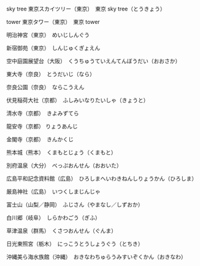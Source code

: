
#
sky tree
東京スカイツリー（東京）　東京 sky tree（とうきょう）

tower
東京タワー（東京）　東京 tower

明治神宮（東京）　めいじしんぐう

新宿御苑（東京）　しんじゅくぎょえん

空中庭園展望台（大阪）　くうちゅうていえんてんぼうだい（おおさか）

東大寺（奈良）　とうだいじ（なら）

奈良公園（奈良）　ならこうえん

伏見稲荷大社（京都）　ふしみいなりたいしゃ（きょうと）

清水寺（京都）　きよみずてら

龍安寺（京都）  りょうあんじ

金閣寺（京都）　きんかくじ

熊本城（熊本）　くまもとじょう（くまもと）

別府温泉（大分）　べっぷおんせん（おおいた）

広島平和記念資料館（広島）　ひろしまへいわきねんしりょうかん（ひろしま）

厳島神社（広島）　いつくしまじんじゃ

富士山（山梨／静岡）　ふじさん（やまなし／しずおか）

白川郷（岐阜）　しらかわごう（ぎふ）

草津温泉（群馬）　くさつおんせん（ぐんま）

日光東照宮（栃木）　にっこうとうしょうぐう（とちき）

沖縄美ら海水族館（沖縄）　おきなわちゅらうみすいぞくかん（おきなわ）






